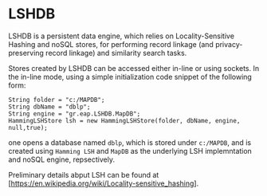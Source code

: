 # LSHDB
LSHDB is a persistent data engine, which relies on Locality-Sensitive Hashing and noSQL stores, 
for performing record linkage (and privacy-preserving record linkage) and similarity search tasks.

Stores created by LSHDB can be accessed either in-line or using sockets. 
In the in-line mode, using a simple initialization code snippet of the following form:
```
String folder = "c:/MAPDB";
String dbName = "dblp";
String engine = "gr.eap.LSHDB.MapDB";
HammingLSHStore lsh = new HammingLSHStore(folder, dbName, engine, null,true);
```
one opens a database named `dblp`, which is stored under `c:/MAPDB`, and is created using `Hamming LSH` and `MapDB` as the underlying LSH implemntation and noSQL engine, repsectively.

Preliminary details abput LSH can be found at [https://en.wikipedia.org/wiki/Locality-sensitive_hashing]. 
